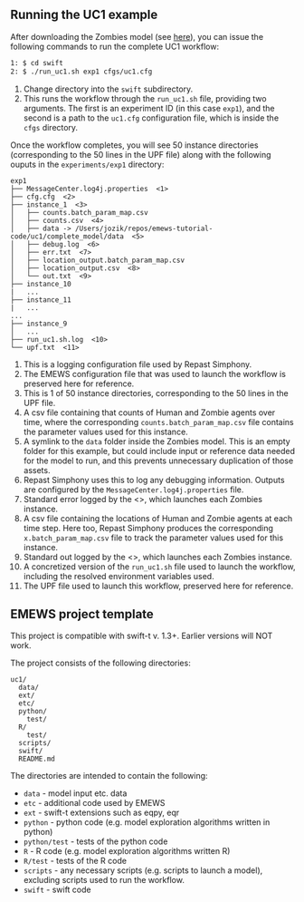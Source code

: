 Running the UC1 example
----

After downloading the Zombies model (see [here](https://github.com/emews/emews-tutorial-code/blob/main/README.md)), you can issue the following commands to run the complete UC1 workflow:


````bash
1: $ cd swift
2: $ ./run_uc1.sh exp1 cfgs/uc1.cfg
````
1. Change directory into the `swift` subdirectory.
2. This runs the workflow through the `run_uc1.sh` file, providing two arguments. The first is an experiment ID (in this case `exp1`), and the second is a path to the `uc1.cfg` configuration file, which is inside the `cfgs` directory.

Once the workflow completes, you will see 50 instance directories (corresponding to the 50 lines in the UPF file) along with the following ouputs in the `experiments/exp1` directory:

````
exp1
├── MessageCenter.log4j.properties  <1>
├── cfg.cfg  <2>
├── instance_1  <3>
│   ├── counts.batch_param_map.csv
│   ├── counts.csv  <4>
│   ├── data -> /Users/jozik/repos/emews-tutorial-code/uc1/complete_model/data  <5>
│   ├── debug.log  <6>
│   ├── err.txt  <7>
│   ├── location_output.batch_param_map.csv
│   ├── location_output.csv  <8>
│   └── out.txt  <9>
├── instance_10
|   ...
├── instance_11
|   ...
...
├── instance_9
│   ...
├── run_uc1.sh.log  <10>
└── upf.txt  <11>
````
1. This is a logging configuration file used by Repast Simphony.
2. The EMEWS configuration file that was used to launch the workflow is preserved here for reference.
3. This is 1 of 50 instance directories, corresponding to the 50 lines in the UPF file.
4. A csv file containing that counts of Human and Zombie agents over time, where the corresponding `counts.batch_param_map.csv` file contains the parameter values used for this instance.
5. A symlink to the `data` folder inside the Zombies model. This is an empty folder for this example, but could include input or reference data needed for the model to run, and this prevents unnecessary duplication of those assets.
6. Repast Simphony uses this to log any debugging information. Outputs are configured by the `MessageCenter.log4j.properties` file.
7. Standard error logged by the <<repast-app-annot>>, which launches each Zombies instance.
8. A csv file containing the locations of Human and Zombie agents at each time step. Here too, Repast Simphony produces the  corresponding `x.batch_param_map.csv` file to track the parameter values used for this instance.
9. Standard out logged by the <<repast-app-annot>>, which launches each Zombies instance.
10. A concretized version of the `run_uc1.sh` file used to launch the workflow, including the resolved environment variables used.
11. The UPF file used to launch this workflow, preserved here for reference.


EMEWS project template
-----------------------
<!-- TODO: add how to run this -->

This project is compatible with swift-t v. 1.3+. Earlier
versions will NOT work.

The project consists of the following directories:

```
uc1/
  data/
  ext/
  etc/
  python/
    test/
  R/
    test/
  scripts/
  swift/
  README.md
```
The directories are intended to contain the following:

 * `data` - model input etc. data
 * `etc` - additional code used by EMEWS
 * `ext` - swift-t extensions such as eqpy, eqr
 * `python` - python code (e.g. model exploration algorithms written in python)
 * `python/test` - tests of the python code
 * `R` - R code (e.g. model exploration algorithms written R)
 * `R/test` - tests of the R code
 * `scripts` - any necessary scripts (e.g. scripts to launch a model), excluding
    scripts used to run the workflow.
 * `swift` - swift code

